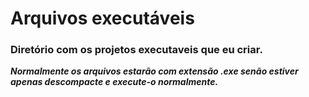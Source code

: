 # Arquivos executáveis

### Diretório com os projetos executaveis que eu criar.

***Normalmente os arquivos estarão com extensão .exe senão estiver apenas descompacte e execute-o normalmente.***